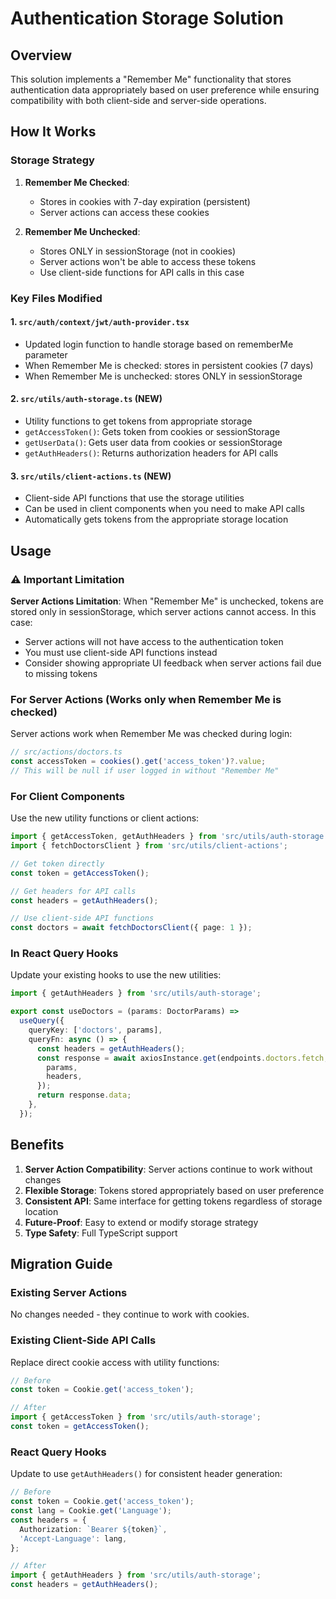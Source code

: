 # Authentication Storage Solution

## Overview

This solution implements a "Remember Me" functionality that stores authentication data appropriately based on user preference while ensuring compatibility with both client-side and server-side operations.

## How It Works

### Storage Strategy

1. **Remember Me Checked**:
   - Stores in cookies with 7-day expiration (persistent)
   - Server actions can access these cookies

2. **Remember Me Unchecked**:
   - Stores ONLY in sessionStorage (not in cookies)
   - Server actions won't be able to access these tokens
   - Use client-side functions for API calls in this case

### Key Files Modified

#### 1. `src/auth/context/jwt/auth-provider.tsx`

- Updated login function to handle storage based on rememberMe parameter
- When Remember Me is checked: stores in persistent cookies (7 days)
- When Remember Me is unchecked: stores ONLY in sessionStorage

#### 2. `src/utils/auth-storage.ts` (NEW)

- Utility functions to get tokens from appropriate storage
- `getAccessToken()`: Gets token from cookies or sessionStorage
- `getUserData()`: Gets user data from cookies or sessionStorage
- `getAuthHeaders()`: Returns authorization headers for API calls

#### 3. `src/utils/client-actions.ts` (NEW)

- Client-side API functions that use the storage utilities
- Can be used in client components when you need to make API calls
- Automatically gets tokens from the appropriate storage location

## Usage

### ⚠️ Important Limitation

**Server Actions Limitation**: When "Remember Me" is unchecked, tokens are stored only in sessionStorage, which server actions cannot access. In this case:

- Server actions will not have access to the authentication token
- You must use client-side API functions instead
- Consider showing appropriate UI feedback when server actions fail due to missing tokens

### For Server Actions (Works only when Remember Me is checked)

Server actions work when Remember Me was checked during login:

```typescript
// src/actions/doctors.ts
const accessToken = cookies().get('access_token')?.value;
// This will be null if user logged in without "Remember Me"
```

### For Client Components

Use the new utility functions or client actions:

```typescript
import { getAccessToken, getAuthHeaders } from 'src/utils/auth-storage';
import { fetchDoctorsClient } from 'src/utils/client-actions';

// Get token directly
const token = getAccessToken();

// Get headers for API calls
const headers = getAuthHeaders();

// Use client-side API functions
const doctors = await fetchDoctorsClient({ page: 1 });
```

### In React Query Hooks

Update your existing hooks to use the new utilities:

```typescript
import { getAuthHeaders } from 'src/utils/auth-storage';

export const useDoctors = (params: DoctorParams) =>
  useQuery({
    queryKey: ['doctors', params],
    queryFn: async () => {
      const headers = getAuthHeaders();
      const response = await axiosInstance.get(endpoints.doctors.fetch, {
        params,
        headers,
      });
      return response.data;
    },
  });
```

## Benefits

1. **Server Action Compatibility**: Server actions continue to work without changes
2. **Flexible Storage**: Tokens stored appropriately based on user preference
3. **Consistent API**: Same interface for getting tokens regardless of storage location
4. **Future-Proof**: Easy to extend or modify storage strategy
5. **Type Safety**: Full TypeScript support

## Migration Guide

### Existing Server Actions

No changes needed - they continue to work with cookies.

### Existing Client-Side API Calls

Replace direct cookie access with utility functions:

```typescript
// Before
const token = Cookie.get('access_token');

// After
import { getAccessToken } from 'src/utils/auth-storage';
const token = getAccessToken();
```

### React Query Hooks

Update to use `getAuthHeaders()` for consistent header generation:

```typescript
// Before
const token = Cookie.get('access_token');
const lang = Cookie.get('Language');
const headers = {
  Authorization: `Bearer ${token}`,
  'Accept-Language': lang,
};

// After
import { getAuthHeaders } from 'src/utils/auth-storage';
const headers = getAuthHeaders();
```
